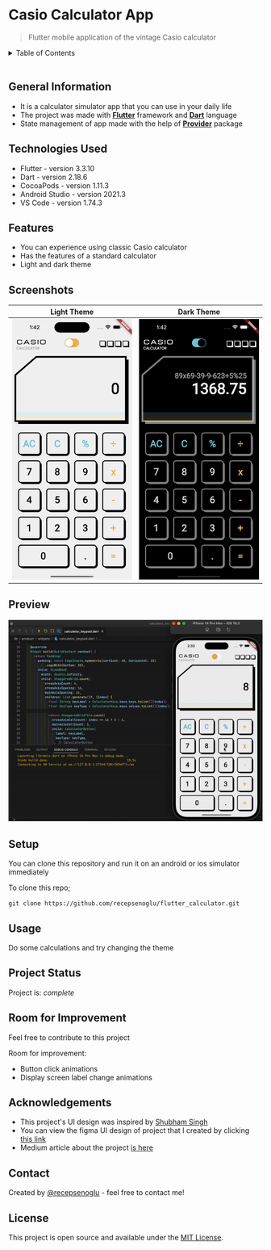 # Casio Calculator App
> Flutter mobile application of the vintage Casio calculator

<details>
<summary>Table of Contents</summary>

* [General Info](#general-information)
* [Technologies Used](#technologies-used)
* [Features](#features)
* [Screenshots](#screenshots)
* [Preview](#preview)
* [Setup](#setup)
* [Usage](#usage)
* [Project Status](#project-status)
* [Room for Improvement](#room-for-improvement)
* [Acknowledgements](#acknowledgements)
* [Contact](#contact)
* [License](#license)
</details>

<br>

## General Information
- It is a calculator simulator app that you can use in your daily life
- The project was made with [**Flutter**](https://flutter.dev) framework and [**Dart**](https://dart.dev) language
- State management of app made with the help of [**Provider**](https://pub.dev/packages/provider) package 


## Technologies Used
- Flutter - version 3.3.10
- Dart - version 2.18.6
- CocoaPods - version 1.11.3
- Android Studio - version 2021.3
- VS Code - version 1.74.3


## Features
- You can experience using classic Casio calculator
- Has the features of a standard calculator
- Light and dark theme


## Screenshots
Light Theme             |  Dark Theme
:-------------------------:|:-------------------------:
<img src="./preview/light_theme.png" width=300/> | <img src="./preview/dark_theme.png" width=300/>

## Preview
<img src="./preview/calculator_use.gif" width=900/>


## Setup
You can clone this repository and run it on an android or ios simulator immediately

To clone this repo;

```
git clone https://github.com/recepsenoglu/flutter_calculator.git
```

## Usage
Do some calculations and try changing the theme


## Project Status
Project is: _complete_


## Room for Improvement
Feel free to contribute to this project

Room for improvement:
- Button click animations
- Display screen label change animations


## Acknowledgements
- This project's UI design was inspired by [Shubham Singh](https://www.patreon.com/shubham_iosdev)
- You can view the figma UI design of project that I created by clicking [this link](https://www.figma.com/file/OlzlBexszTvdMqKbgHXiW4/Casio-Calculator-Design?node-id=0%3A1&t=dgzvIzmJdDW1drqZ-1)
- Medium article about the project [is here](https://medium.com/@recep.senoglu.34/building-a-calculator-app-in-flutter-c0bc070ac0b)

## Contact
Created by [@recepsenoglu](https://github.com/recepsenoglu) - feel free to contact me!

## License
This project is open source and available under the [MIT License](https://github.com/recepsenoglu/flutter_calculator/blob/main/LICENSE).
